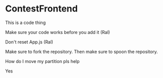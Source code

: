 # ContestFrontend

This is a code thing

Make sure your code works before you add it (Ral)

Don't reset App.js (Ral)

Make sure to fork the repository. Then make sure to spoon the repository.

How do I move my partition pls help 

Yes
